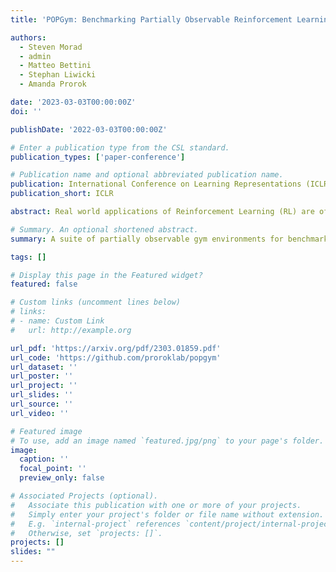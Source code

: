 ```yaml
---
title: 'POPGym: Benchmarking Partially Observable Reinforcement Learning'

authors:
  - Steven Morad
  - admin
  - Matteo Bettini
  - Stephan Liwicki
  - Amanda Prorok

date: '2023-03-03T00:00:00Z'
doi: ''

publishDate: '2022-03-03T00:00:00Z'

# Enter a publication type from the CSL standard.
publication_types: ['paper-conference']

# Publication name and optional abbreviated publication name.
publication: International Conference on Learning Representations (ICLR)
publication_short: ICLR

abstract: Real world applications of Reinforcement Learning (RL) are often partially observable, thus requiring memory. Despite this, partial observability is still largely ignored by contemporary RL benchmarks and libraries. We introduce Partially Observable Process Gym (POPGym), a two-part library containing (1) a diverse collection of 15 partially observable environments, each with multiple difficulties and (2) implementations of 13 memory model baselines -- the most in a single RL library. Existing partially observable benchmarks tend to fixate on 3D visual navigation, which is computationally expensive and only one type of POMDP. In contrast, POPGym environments are diverse, produce smaller observations, use less memory, and often converge within two hours of training on a consumer-grade GPU. We implement our high-level memory API and memory baselines on top of the popular RLlib framework, providing plug-and-play compatibility with various training algorithms, exploration strategies, and distributed training paradigms. Using POPGym, we execute the largest comparison across RL memory models to date. POPGym is available at [this https URL](https://github.com/proroklab/popgym).

# Summary. An optional shortened abstract.
summary: A suite of partially observable gym environments for benchmarking memory models in reinforcement learning.

tags: []

# Display this page in the Featured widget?
featured: false

# Custom links (uncomment lines below)
# links:
# - name: Custom Link
#   url: http://example.org

url_pdf: 'https://arxiv.org/pdf/2303.01859.pdf'
url_code: 'https://github.com/proroklab/popgym'
url_dataset: ''
url_poster: ''
url_project: ''
url_slides: ''
url_source: ''
url_video: ''

# Featured image
# To use, add an image named `featured.jpg/png` to your page's folder.
image:
  caption: ''
  focal_point: ''
  preview_only: false

# Associated Projects (optional).
#   Associate this publication with one or more of your projects.
#   Simply enter your project's folder or file name without extension.
#   E.g. `internal-project` references `content/project/internal-project/index.md`.
#   Otherwise, set `projects: []`.
projects: []
slides: ""
---
```


